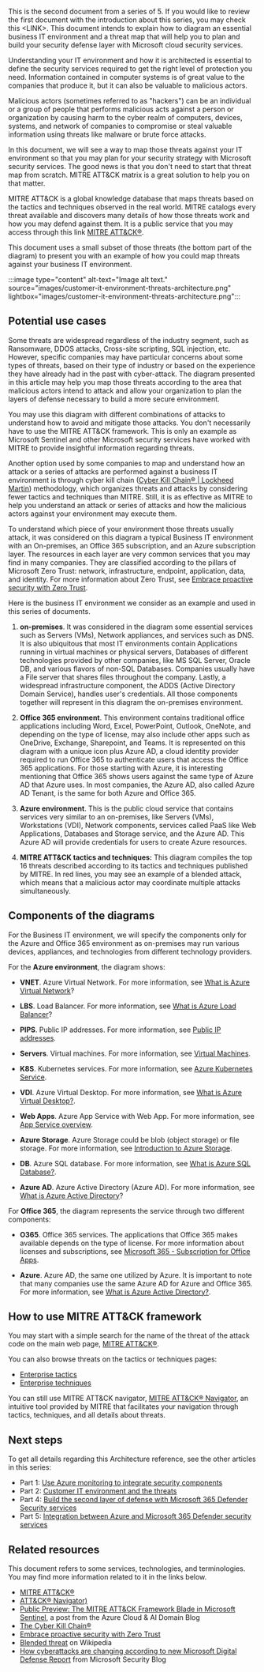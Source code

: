This is the second document from a series of 5. If you would like to review the first document with the introduction about this series, you may check this \<LINK\>. This document intends to explain how to diagram an essential business IT environment and a threat map that will help you to plan and build your security defense layer with Microsoft cloud security services.

Understanding your IT environment and how it is architected is essential to define the security services required to get the right level of protection you need. Information contained in computer systems is of great value to the companies that produce it, but it can also be valuable to malicious actors.

Malicious actors (sometimes referred to as "hackers") can be an individual or a group of people that performs malicious acts against a person or organization by causing harm to the cyber realm of computers, devices, systems, and network of companies to compromise or steal valuable information using threats like malware or brute force attacks.

In this document, we will see a way to map those threats against your IT environment so that you may plan for your security strategy with Microsoft security services. The good news is that you don't need to start that threat map from scratch. MITRE ATT&CK matrix is a great solution to help you on that matter.

MITRE ATT&CK is a global knowledge database that maps threats based on the tactics and techniques observed in the real world. MITRE catalogs every threat available and discovers many details of how those threats work and how you may defend against them. It is a public service that you may access through this link [MITRE ATT&CK®](https://attack.mitre.org/).

This document uses a small subset of those threats (the bottom part of the diagram) to present you with an example of how you could map threats against your business IT environment.

:::image type="content" alt-text="Image alt text." source="images/customer-it-environment-threats-architecture.png" lightbox="images/customer-it-environment-threats-architecture.png":::

## Potential use cases

Some threats are widespread regardless of the industry segment, such as Ransomware, DDOS attacks, Cross-site scripting, SQL injection, etc. However, specific companies may have particular concerns about some types of threats, based on their type of industry or based on the experience they have already had in the past with cyber-attack. The diagram presented in this article may help you map those threats according to the area that malicious actors intend to attack and allow your organization to plan the layers of defense necessary to build a more secure environment.

You may use this diagram with different combinations of attacks to understand how to avoid and mitigate those attacks. You don't necessarily have to use the MITRE ATT&CK framework. This is only an example as Microsoft Sentinel and other Microsoft security services have worked with MITRE to provide insightful information regarding threats.

Another option used by some companies to map and understand how an attack or a series of attacks are performed against a business IT environment is through cyber kill chain ([Cyber Kill Chain® \| Lockheed Martin](https://www.lockheedmartin.com/en-us/capabilities/cyber/cyber-kill-chain.html)) methodology, which organizes threats and attacks by considering fewer tactics and techniques than MITRE. Still, it is as effective as MITRE to help you understand an attack or series of attacks and how the malicious actors against your environment may execute them.

To understand which piece of your environment those threats usually attack, it was considered on this diagram a typical Business IT environment with an On-premises, an Office 365 subscription, and an Azure subscription layer. The resources in each layer are very common services that you may find in many companies. They are classified according to the pillars of Microsoft Zero Trust: network, infrastructure, endpoint, application, data, and identity. For more information about Zero Trust, see [Embrace proactive security with Zero Trust](https://www.microsoft.com/en-us/security/business/zero-trust).

Here is the business IT environment we consider as an example and used in this series of documents.

1.  **on-premises**. It was considered in the diagram some essential services such as Servers (VMs), Network appliances, and services such as DNS. It is also ubiquitous that most IT environments contain Applications running in virtual machines or physical servers, Databases of different technologies provided by other companies, like MS SQL Server, Oracle DB, and various flavors of non-SQL Databases. Companies usually have a File server that shares files throughout the company. Lastly, a widespread infrastructure component, the ADDS (Active Directory Domain Service), handles user's credentials. All those components together will represent in this diagram the on-premises environment.

2.  **Office 365 environment**. This environment contains traditional office applications including Word, Excel, PowerPoint, Outlook, OneNote, and depending on the type of license, may also include other apps such as OneDrive, Exchange, Sharepoint, and Teams. It is represented on this diagram with a unique icon plus Azure AD, a cloud identity provider required to run Office 365 to authenticate users that access the Office 365 applications. For those starting with Azure, it is interesting mentioning that Office 365 shows users against the same type of Azure AD that Azure uses. In most companies, the Azure AD, also called Azure AD Tenant, is the same for both Azure and Office 365.

3. **Azure environment**. This is the public cloud service that contains services very similar to an on-premises, like Servers (VMs), Workstations (VDI), Network components, services called PaaS like Web Applications, Databases and Storage service, and the Azure AD. This Azure AD will provide credentials for users to create Azure resources.

4. **MITRE ATT&CK tactics and techniques:** This diagram compiles the top 16 threats described according to its tactics and techniques published by MITRE. In red lines, you may see an example of a blended attack, which means that a malicious actor may coordinate multiple attacks simultaneously.

## Components of the diagrams

For the Business IT environment, we will specify the components only for the Azure and Office 365 environment as on-premises may run various devices, appliances, and technologies from different technology providers.

For the **Azure environment**, the diagram shows:

- **VNET**. Azure Virtual Network. For more information, see [What is Azure Virtual Network](https://docs.microsoft.com/en-us/azure/virtual-network/virtual-networks-overview)?

- **LBS**. Load Balancer. For more information, see [What is Azure Load Balancer](https://docs.microsoft.com/en-us/azure/load-balancer/load-balancer-overview)?

- **PIPS**. Public IP addresses. For more information, see [Public IP addresses](https://docs.microsoft.com/en-us/azure/virtual-network/ip-services/public-ip-addresses).

- **Servers**. Virtual machines. For more information, see [Virtual Machines](https://azure.microsoft.com/en-us/services/virtual-machines/).

- **K8S**. Kubernetes services. For more information, see [Azure Kubernetes Service](https://docs.microsoft.com/en-us/azure/aks/intro-kubernetes).

- **VDI**. Azure Virtual Desktop. For more information, see [What is Azure Virtual Desktop?](https://docs.microsoft.com/en-us/azure/virtual-desktop/overview).

- **Web Apps**. Azure App Service with Web App. For more information, see [App Service overview](https://docs.microsoft.com/en-us/azure/app-service/overview).

- **Azure Storage**. Azure Storage could be blob (object storage) or file storage. For more information, see [Introduction to Azure Storage](https://docs.microsoft.com/en-us/azure/storage/common/storage-introduction).

- **DB**. Azure SQL database. For more information, see [What is Azure SQL Database?](https://docs.microsoft.com/en-us/azure/azure-sql/database/sql-database-paas-overview).

- **Azure AD**. Azure Active Directory (Azure AD). For more information, see [What is Azure Active Directory](https://docs.microsoft.com/en-us/azure/active-directory/fundamentals/active-directory-whatis)?

For **Office 365**, the diagram represents the service through two different components:

- **O365**. Office 365 services. The applications that Office 365 makes available depends on the type of license. For more information about licenses and subscriptions, see [Microsoft 365 - Subscription for Office Apps](https://www.microsoft.com/en-us/microsoft-365).

- **Azure**. Azure AD, the same one utilized by Azure. It is important to note that many companies use the same Azure AD for Azure and Office 365. For more information, see [What is Azure Active Directory?](https://docs.microsoft.com/en-us/azure/active-directory/fundamentals/active-directory-whatis).

## How to use MITRE ATT&CK framework

You may start with a simple search for the name of the threat of the attack code on the main web page, [MITRE ATT&CK®](https://attack.mitre.org/).

You can also browse threats on the tactics or techniques pages:

  - [Enterprise tactics](https://attack.mitre.org/tactics/enterprise/)
  - [Enterprise techniques](https://attack.mitre.org/techniques/enterprise/)

You can still use MITRE ATT&CK navigator, [MITRE ATT&CK® Navigator](https://mitre-attack.github.io/attack-navigator/), an intuitive tool provided by MITRE that facilitates your navigation through tactics, techniques, and all details about threats.

## Next steps

To get all details regarding this Architecture reference, see the other articles in this series:

- Part 1: [Use Azure monitoring to integrate security components](./azure-monitor-integrate-security-components.yml)
- Part 2: [Customer IT environment and the threats](./customer-it-environment-threats.yml)
- Part 4: [Build the second layer of defense with Microsoft 365 Defender Security services](./microsoft-365-defender-build-second-layer-defense.yml)
- Part 5: [Integration between Azure and Microsoft 365 Defender security services](./microsoft-365-defender-security-integrate-azure.yml)

## Related resources

This document refers to some services, technologies, and terminologies. You may find more information related to it in the links below.

- [MITRE ATT&CK®](https://attack.mitre.org/)
- [ATT&CK® Navigator)](https://mitre-attack.github.io/attack-navigator/)
- [Public Preview: The MITRE ATT&CK Framework Blade in Microsoft Sentinel](https://azurecloudai.blog/2022/02/25/public-preview-the-mitre-attck-framework-blade-in-microsoft-sentinel/), a post from the Azure Cloud & AI Domain Blog
- [The Cyber Kill Chain®](https://www.lockheedmartin.com/en-us/capabilities/cyber/cyber-kill-chain.html)
- [Embrace proactive security with Zero Trust](https://www.microsoft.com/security/business/zero-trust)
- [Blended threat](https://en.wikipedia.org/wiki/Blended_threat) on Wikipedia
- [How cyberattacks are changing according to new Microsoft Digital Defense Report](https://www.microsoft.com/security/blog/2021/10/11/how-cyberattacks-are-changing-according-to-new-microsoft-digital-defense-report/) from Microsoft Security Blog
